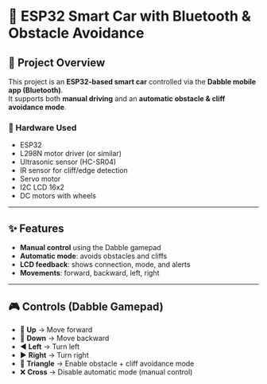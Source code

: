 # 🚗 ESP32 Smart Car with Bluetooth & Obstacle Avoidance

## 📌 Project Overview
This project is an **ESP32-based smart car** controlled via the **Dabble mobile app (Bluetooth)**.  
It supports both **manual driving** and an **automatic obstacle & cliff avoidance mode**.

### 🔧 Hardware Used
- ESP32  
- L298N motor driver (or similar)  
- Ultrasonic sensor (HC-SR04)  
- IR sensor for cliff/edge detection  
- Servo motor  
- I2C LCD 16x2  
- DC motors with wheels  

---

## ✨ Features
- **Manual control** using the Dabble gamepad  
- **Automatic mode**: avoids obstacles and cliffs  
- **LCD feedback**: shows connection, mode, and alerts  
- **Movements**: forward, backward, left, right  

---

## 🎮 Controls (Dabble Gamepad)
- 🔼 **Up** → Move forward  
- 🔽 **Down** → Move backward  
- ◀️ **Left** → Turn left  
- ▶️ **Right** → Turn right  
- 🔺 **Triangle** → Enable obstacle + cliff avoidance mode  
- ❌ **Cross** → Disable automatic mode (manual control)  
